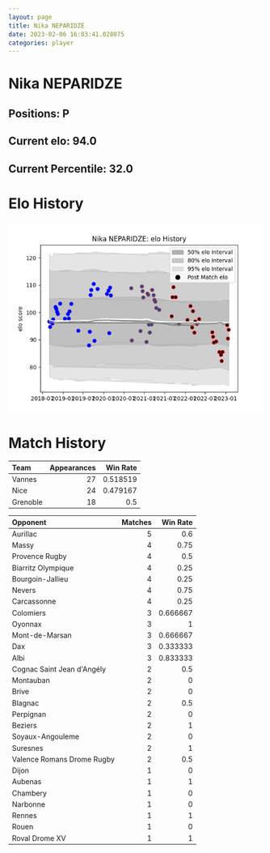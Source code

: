 ```yaml
---  
layout: page  
title: Nika NEPARIDZE  
date: 2023-02-06 16:03:41.028075  
categories: player  
---
```

# Nika NEPARIDZE

## Positions: P

## Current elo: 94.0

## Current Percentile: 32.0

# Elo History


![elo history](history_NikaNEPARIDZE.png)
# Match History


| Team     |   Appearances |   Win Rate |
|:---------|--------------:|-----------:|
| Vannes   |            27 |   0.518519 |
| Nice     |            24 |   0.479167 |
| Grenoble |            18 |   0.5      |

| Opponent                   |   Matches |   Win Rate |
|:---------------------------|----------:|-----------:|
| Aurillac                   |         5 |   0.6      |
| Massy                      |         4 |   0.75     |
| Provence Rugby             |         4 |   0.5      |
| Biarritz Olympique         |         4 |   0.25     |
| Bourgoin-Jallieu           |         4 |   0.25     |
| Nevers                     |         4 |   0.75     |
| Carcassonne                |         4 |   0.25     |
| Colomiers                  |         3 |   0.666667 |
| Oyonnax                    |         3 |   1        |
| Mont-de-Marsan             |         3 |   0.666667 |
| Dax                        |         3 |   0.333333 |
| Albi                       |         3 |   0.833333 |
| Cognac Saint Jean d'Angély |         2 |   0.5      |
| Montauban                  |         2 |   0        |
| Brive                      |         2 |   0        |
| Blagnac                    |         2 |   0.5      |
| Perpignan                  |         2 |   0        |
| Beziers                    |         2 |   1        |
| Soyaux-Angouleme           |         2 |   0        |
| Suresnes                   |         2 |   1        |
| Valence Romans Drome Rugby |         2 |   0.5      |
| Dijon                      |         1 |   0        |
| Aubenas                    |         1 |   1        |
| Chambery                   |         1 |   0        |
| Narbonne                   |         1 |   0        |
| Rennes                     |         1 |   1        |
| Rouen                      |         1 |   0        |
| Roval Drome XV             |         1 |   1        |